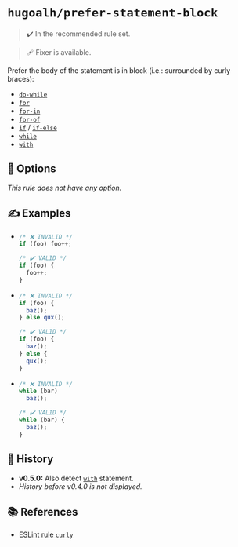 # `hugoalh/prefer-statement-block`

> ✔️ In the recommended rule set.

> 🩹 Fixer is available.

Prefer the body of the statement is in block (i.e.: surrounded by curly braces):

- [`do-while`][ecmascript-do-while]
- [`for`][ecmascript-for]
- [`for-in`][ecmascript-for-in]
- [`for-of`][ecmascript-for-of]
- [`if`][ecmascript-if] / [`if-else`][ecmascript-if]
- [`while`][ecmascript-while]
- [`with`][ecmascript-with]

## 🔧 Options

*This rule does not have any option.*

## ✍️ Examples

- ```ts
  /* ❌ INVALID */
  if (foo) foo++;

  /* ✔️ VALID */
  if (foo) {
    foo++;
  }
  ```
- ```ts
  /* ❌ INVALID */
  if (foo) {
    baz();
  } else qux();

  /* ✔️ VALID */
  if (foo) {
    baz();
  } else {
    qux();
  }
  ```
- ```ts
  /* ❌ INVALID */
  while (bar)
    baz();

  /* ✔️ VALID */
  while (bar) {
    baz();
  }
  ```

## 📜 History

- **v0.5.0:** Also detect [`with`][ecmascript-with] statement.
- *History before v0.4.0 is not displayed.*

## 📚 References

- [ESLint rule `curly`](https://eslint.org/docs/latest/rules/curly)

[ecmascript-do-while]: https://developer.mozilla.org/en-US/docs/Web/JavaScript/Reference/Statements/do...while
[ecmascript-for]: https://developer.mozilla.org/en-US/docs/Web/JavaScript/Reference/Statements/for
[ecmascript-for-in]: https://developer.mozilla.org/en-US/docs/Web/JavaScript/Reference/Statements/for...in
[ecmascript-for-of]: https://developer.mozilla.org/en-US/docs/Web/JavaScript/Reference/Statements/for...of
[ecmascript-if]: https://developer.mozilla.org/en-US/docs/Web/JavaScript/Reference/Statements/if...else
[ecmascript-while]: https://developer.mozilla.org/en-US/docs/Web/JavaScript/Reference/Statements/while
[ecmascript-with]: https://developer.mozilla.org/en-US/docs/Web/JavaScript/Reference/Statements/with
